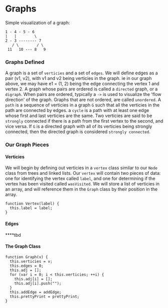 # Graphs
Simple visualization of a graph:
```
1 - 4 - 5 - 6           
|   |        \                
2 - 3 -------- 7                
   / \        / \
 11   10 --- 8   9
```
      
### Graphs Defined
A graph is a set of `verticies` and a set of `edges`. We will define edges as a pair (v1, v2), with v1 and v2 being verticies 
in the graph. ie in our graph above, we may have e1 = (1, 2) being the edge connecting the vertex 1 and vertex 2. A graph 
whose pairs are ordered is called a `directed` graph, or a `digraph`. When pairs are ordered, typically a `->` is used to 
visualize the 'flow direction' of the graph. Graphs that are not ordered, are called `unordered`. A `path` is a sequence of 
verticies in a graph `G` such that all the verticies in the path are connected by edges. a `cycle` is a path with at least one 
edge whose first and last verticies are the same. Two verticies are said to be `strongly` connected if there is a path from 
the first vertex to the second, and vice versa. If `G` is a directed graph with all of its verticies being strongly connected, 
then the directed graph is considered `strongly connected`. 

### Our Graph Pieces

#### Verticies
We will begin by defining out verticies in a `vertex` class similar to our `Node` class from trees and linked lists. Our 
`vertex` will contain two pieces of data: one for identifying the vertex called `label`, and one for determining if the vertex has been visited called `wasVisited`. We will store a list of verticies in an array, and will reference them in the `Graph` class by their position in the array.
```
function Vertex(label) {
  this.label = label;
}
```

#### Edges
****tbd


#### The Graph Class
```
function Graph(v) {
  this.verticies = v; 
  this.edges = 0; 
  this.adj = []; 
  for (var i = 0; i < this.verticies; ++i) {
    this.adj[i] = [];
    this.adj[i].push("");
  }
  this.addEdge = addEdge; 
  this.prettyPrint = prettyPrint; 
}
```
